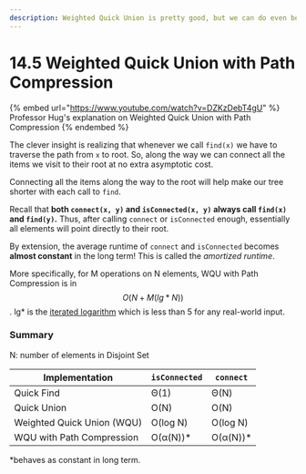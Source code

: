 ```yaml
---
description: Weighted Quick Union is pretty good, but we can do even better!
---
```


# 14.5 Weighted Quick Union with Path Compression

{% embed url="https://www.youtube.com/watch?v=DZKzDebT4gU" %}
Professor Hug's explanation on Weighted Quick Union with Path Compression
{% endembed %}

The clever insight is realizing that whenever we call `find(x)` we have to traverse the path from `x` to root. So, along the way we can connect all the items we visit to their root at no extra asymptotic cost.

Connecting all the items along the way to the root will help make our tree shorter with each call to `find`.

Recall that **both `connect(x, y)` and `isConnected(x, y)` always call `find(x)` and `find(y)`.** Thus, after calling `connect` or `isConnected` enough, essentially all elements will point directly to their root.

By extension, the average runtime of `connect` and `isConnected` becomes **almost constant** in the long term! This is called the _amortized runtime_.

More specifically, for M operations on N elements, WQU with Path Compression is in $$O(N + M (lg* N))$$. lg\* is the [iterated logarithm](https://en.wikipedia.org/wiki/Iterated\_logarithm) which is less than 5 for any real-world input.

### Summary <a href="#summary" id="summary"></a>

N: number of elements in Disjoint Set

| Implementation             | `isConnected` | `connect` |
| -------------------------- | ------------- | --------- |
| Quick Find                 | Θ(1)          | Θ(N)      |
| Quick Union                | O(N)          | O(N)      |
| Weighted Quick Union (WQU) | O(log N)      | O(log N)  |
| WQU with Path Compression  | O(α(N))\*     | O(α(N))\* |

\*behaves as constant in long term.
